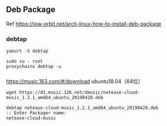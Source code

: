 ## Deb Package

Ref https://low-orbit.net/arch-linux-how-to-install-deb-package

### debtap

```
yaourt -S debtap
```

```
sudo su - root
proxychains debtap -u
```

### 

https://music.163.com/#/download ubuntu18.04（64位）

```
wget https://d1.music.126.net/dmusic/netease-cloud-music_1.2.1_amd64_ubuntu_20190428.deb

debtap netease-cloud-music_1.2.1_amd64_ubuntu_20190428.deb
:: Enter Packager name:
netease-cloud-music
```
